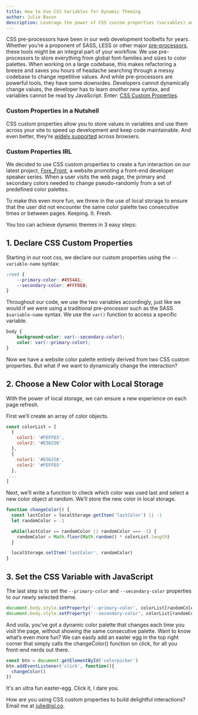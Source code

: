 ```yaml
---
title: How to Use CSS Variables for Dynamic Theming
author: Julie Bacon
description: Leverage the power of CSS custom properties (variables) and JavaScript to create a dynamic theme for your website.
---
```


CSS pre-processors have been in our web development toolbelts for years. Whether you’re a proponent of SASS, LESS or other major [pre-processors](https://medium.com/@cabot_solutions/css-preprocessors-effective-tools-for-faster-styling-of-web-pages-and-user-interfaces-6ed4737a9804), these tools might be an integral part of your workflow. We use pre-processors to store everything from global font-families and sizes to color palettes. When working on a large codebase, this makes refactoring a breeze and saves you hours of headache searching through a messy codebase to change repetitive values. And while pre-processors are powerful tools, they have some downsides. Developers cannot dynamically change values, the developer has to learn *another* new syntax, and variables cannot be read by JavaScript. Enter: [CSS Custom Properties](https://developer.mozilla.org/en-US/docs/Web/CSS/--*).

### Custom Properties in a Nutshell

CSS custom properties allow you to store values in variables and use them across your site to speed up development and keep code maintainable. And even better, they’re [widely supported](https://caniuse.com/#search=css%20variables) across browsers.

### Custom Properties IRL

We decided to use CSS custom properties to create a fun interaction on our latest project, [Fore_Front](https://4front.io/), a website promoting a front-end developer speaker series. When a user visits the web page, the primary and secondary colors needed to change pseudo-randomly from a set of predefined color palettes.

To make this even more fun, we threw in the use of local storage to ensure that the user did not encounter the same color palette two consecutive times or between pages. Keeping. It. Fresh.

You too can achieve dynamic themes in 3 easy steps:


## 1. Declare CSS Custom Properties
Starting in our root css, we declare our custom properties using the `--variable-name` syntax:

```css
:root {
    --primary-color: #4554A1;
    --secondary-color: #FFFDEB;
}
```

Throughout our code, we use the two variables accordingly, just like we would if we were using a traditional pre-processor such as the SASS `$variable-name` syntax. We use the `var()` function to access a specific variable.

```css
body {
    background-color: var(--secondary-color);
    color: var(--primary-color);
}
```

Now we have a website color palette entirely derived from two CSS custom properties. But what if we want to dynamically change the interaction?

## 2. Choose a New Color with Local Storage
With the power of local storage, we can ensure a new experience on each page refresh.

First we’ll create an array of color objects.

```javascript
const colorList = [
  {
    color1: '#FEFFD3',
    color2: '#E56258'
  },
  {
    color1: '#E56258',
    color2: '#FEFFD3'
  },
 ...
]
```

Next, we’ll write a function to check which color was used last and select a new color object at random. We’ll store the new color in local storage.

```javascript
function changeColor() {
  const lastColor = localStorage.getItem('lastColor') || -1
  let randomColor = -1

  while(lastColor == randomColor || randomColor === -1) {
    randomColor = Math.floor(Math.random() * colorList.length)
  }

  localStorage.setItem('lastColor', randomColor)
}
```

## 3. Set the CSS Variable with JavaScript
The last step is to set the `--primary-color` and `--secondary-color` properties to our newly selected theme.

```javascript
document.body.style.setProperty('--primary-color', colorList[randomColor].color1)
document.body.style.setProperty('--secondary-color', colorList[randomColor].color2)
```

And voila, you’ve got a dynamic color palette that changes each time you visit the page, without showing the same consecutive palette. Want to know what’s even more fun? We can easily add an easter egg in the top right corner that simply calls the changeColor() function on click, for all you front-end nerds out there.

```javascript
const btn = document.getElementById('colorpicker')
btn.addEventListener('click', function(){
  changeColor()
})
```

It's an ultra fun easter-egg. Click it, I dare you.

How are you using CSS custom properties to build delightful interactions? Email me at [julie@isl.co](mailto:julie@isl.co).
